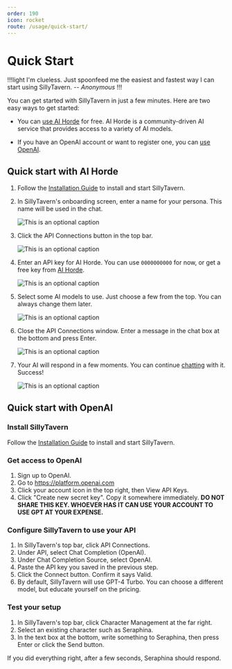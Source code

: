 ```yaml
---
order: 190
icon: rocket
route: /usage/quick-start/
---
```


# Quick Start

!!!light
I'm clueless. Just spoonfeed me the easiest and fastest way I can start using SillyTavern. -- *Anonymous*
!!!

You can get started with SillyTavern in just a few minutes. Here are two easy ways to get started:

* You can [use AI Horde](#quick-start-with-ai-horde) for free. AI Horde is a community-driven AI service that provides access to a variety of AI models.

* If you have an OpenAI account or want to register one, you can [use OpenAI](#quick-start-with-openai).

## Quick start with AI Horde

1. Follow the [Installation Guide](/Installation/index.md) to install and start SillyTavern.

2. In SillyTavern's onboarding screen, enter a name for your persona. This name will be used in the chat.

   ![This is an optional caption](/static/quick-start/1_name.png)
3. Click the API Connections button in the top bar.

   ![This is an optional caption](/static/quick-start/2_api_conn.png)
4. Enter an API key for AI Horde. You can use `0000000000` for now, or get a free key from [AI Horde](https://aihorde.net/).

   ![This is an optional caption](/static/quick-start/3_horde_key.png)
5. Select some AI models to use. Just choose a few from the top. You can always change them later.

   ![This is an optional caption](/static/quick-start/4_horde_models.png)
6. Close the API Connections window. Enter a message in the chat box at the bottom and press Enter.

   ![This is an optional caption](/static/quick-start/5_msg.png)
7. Your AI will respond in a few moments. You can continue [chatting](/Usage/Chatting/index.md) with it. Success!

   ![This is an optional caption](/static/quick-start/6_success.png)

## Quick start with OpenAI

### Install SillyTavern

Follow the [Installation Guide](/Installation/index.md) to install and start SillyTavern.

### Get access to OpenAI

1. Sign up to OpenAI.
2. Go to <https://platform.openai.com>
3. Click your account icon in the top right, then View API Keys.
4. Click "Create new secret key". Copy it somewhere immediately. **DO NOT SHARE THIS KEY. WHOEVER HAS IT CAN USE YOUR ACCOUNT TO USE GPT AT YOUR EXPENSE.**

### Configure SillyTavern to use your API

1. In SillyTavern's top bar, click API Connections.
2. Under API, select Chat Completion (OpenAI).
3. Under Chat Completion Source, select OpenAI.
4. Paste the API key you saved in the previous step.
5. Click the Connect button. Confirm it says Valid.
6. By default, SillyTavern will use GPT-4 Turbo. You can choose a different model, but educate yourself on the pricing.

### Test your setup

1. In SillyTavern's top bar, click Character Management at the far right.
2. Select an existing character such as Seraphina.
3. In the text box at the bottom, write something to Seraphina, then press Enter or click the Send button.

If you did everything right, after a few seconds, Seraphina should respond.
